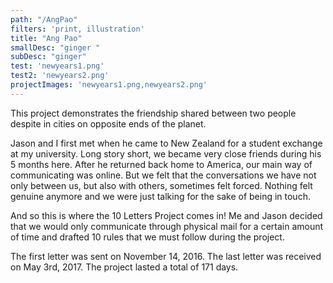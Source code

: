 ```yaml
---
path: "/AngPao"
filters: 'print, illustration'
title: "Ang Pao"
smallDesc: "ginger "
subDesc: "ginger"
test: 'newyears1.png'
test2: 'newyears2.png'
projectImages: 'newyears1.png,newyears2.png'
---
```


This project demonstrates the friendship shared between two people despite in cities on opposite ends of the planet. 

Jason and I first met when he came to New Zealand for a student exchange at my university. Long story short, we became very close friends during his 5 months here. After he returned back home to America, our main way of communicating was online. But we felt that the conversations we have not only between us, but also with others, sometimes felt forced. Nothing felt genuine anymore and we were just talking for the sake of being in touch. 

And so this is where the 10 Letters Project comes in! Me and Jason decided that we would only communicate through physical mail for a certain amount of time and drafted 10 rules that we must follow during the project. 

The first letter was sent on November 14, 2016. The last letter was received on May 3rd, 2017. The project lasted a total of 171 days.